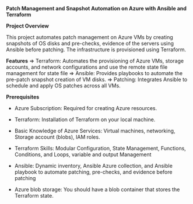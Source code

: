 **Patch Management and Snapshot Automation on Azure with Ansible and Terraform**

**Project Overview**

This project automates patch management on Azure VMs by creating snapshots of OS disks  and pre-checks, evidence of the servers using Ansible before patching. The infrastructure is provisioned using Terraform.

**Features**
=> Terraform: Automates the provisioning of Azure VMs, storage accounts, and network configurations
and use the remote state file management for state file
=> Ansible: Provides playbooks to automate the pre-patch snapshot creation of VM disks.
=> Patching: Integrates Ansible to schedule and apply OS patches across all VMs.

**Prerequisites**

* Azure Subscription: Required for creating Azure resources.

* Terraform: Installation of Terraform on your local machine.

* Basic Knowledge of Azure Services: Virtual machines, networking, Storage account (blobs), IAM roles.

* Terraform Skills: Modular Configuration, State Management, Functions, Conditions, and Loops, variable and output Management

* Ansible: Dynamic inventory, Ansible Azure collection, and Ansible playbook to automate patching, pre-checks, and evidence before patching 

* Azure blob storage: You should have a blob container that stores the Terraform state.
